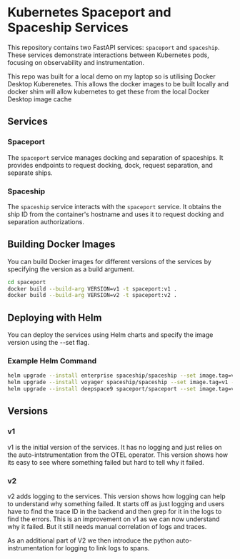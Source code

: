 # Kubernetes Spaceport and Spaceship Services

This repository contains two FastAPI services: `spaceport` and `spaceship`. These services demonstrate interactions 
between Kubernetes pods, focusing on observability and instrumentation.

This repo was built for a local demo on my laptop so is utilising Docker Desktop Kuberenetes. This allows the docker 
images to be built locally and docker shim will allow kubernetes to get these from the local Docker Desktop image cache

## Services

### Spaceport

The `spaceport` service manages docking and separation of spaceships. It provides endpoints to request docking, dock, 
request separation, and separate ships.

### Spaceship

The `spaceship` service interacts with the `spaceport` service. It obtains the ship ID from the container's hostname 
and uses it to request docking and separation authorizations.

## Building Docker Images

You can build Docker images for different versions of the services by specifying the version as a build argument.

```sh
cd spaceport
docker build --build-arg VERSION=v1 -t spaceport:v1 .
docker build --build-arg VERSION=v2 -t spaceport:v2 .
```

## Deploying with Helm
You can deploy the services using Helm charts and specify the image version using the --set flag.

### Example Helm Command
```sh
helm upgrade --install enterprise spaceship/spaceship --set image.tag=v1 --set service.nodePort=32001
helm upgrade --install voyager spaceship/spaceship --set image.tag=v1 --set service.nodePort=32002
helm upgrade --install deepspace9 spaceport/spaceport --set image.tag=v1 --set service.nodePort=32000
```

## Versions

### v1
v1 is the initial version of the services. It has no logging and just relies on the auto-intstrumentation from the OTEL
operator. This version shows how its easy to see where something failed but hard to tell why it failed.

### v2
v2 adds logging to the services. This version shows how logging can help to understand why something failed. It starts 
off as just logging and users have to find the trace ID in the backend and then grep for it in the logs to find the errors. 
This is an improvement on v1 as we can now understand why it failed. But it still needs manual correlation of logs and
traces.

As an additional part of V2 we then introduce the python auto-instrumentation for logging to link logs to spans.
